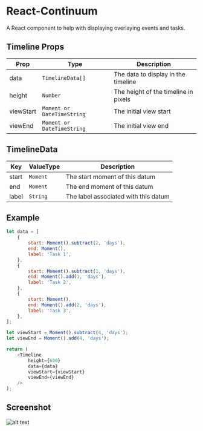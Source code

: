 # React-Continuum
A React component to help with displaying overlaying events and tasks.

## Timeline Props
| Prop      | Type                   | Description
| --------- | ---------------------- | -----------
| data      | `TimelineData[]`       | The data to display in the timeline
| height    | `Number`               | The height of the timeline in pixels
| viewStart | `Moment or DateTimeString`| The initial view start
| viewEnd   | `Moment or DateTimeString`| The initial view end

## TimelineData
| Key       | ValueType | Description                  
| --------- | --------- | -----------
| start     | `Moment`  | The start moment of this datum
| end       | `Moment`  | The end moment of this datum
| label     | `String`  | The label associated with this datum

## Example
```javascript
let data = [
    {
        start: Moment().subtract(2, 'days'),
        end: Moment(),
        label: 'Task 1',
    },
    {
        start: Moment().subtract(1, 'days'),
        end: Moment().add(1, 'days'),
        label: 'Task 2',
    },
    {
        start: Moment(),
        end: Moment().add(2, 'days'),
        label: 'Task 3',
    },
];

let viewStart = Moment().subtract(4, 'days');
let viewEnd = Moment().add(4, 'days');

return (
    <Timeline
        height={600}
        data={data}
        viewStart={viewStart}
        viewEnd={viewEnd}
    />
);
```

## Screenshot
![alt text](https://github.com/bjg96/react-continuum/blob/master/images/simple-01.jpg?raw=true "Simple 01")
